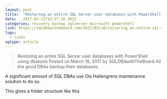 ```yaml
---
layout: post 
title:  "Restoring an entire SQL Server user databases with PowerShell using dbatools | SQL DBA with A Beard" 
date:   2017-03-31T12:27:16.301Z 
categories: recovery backup sqlserver microsoft powershell
link: https://sqldbawithabeard.com/2017/03/18/restoring-an-entire-sql-server-user-databases-with-powershell-using-dbatools/ 
tags:
  - links
ogtype: article 
---
```


> Restoring an entire SQL Server user databases with PowerShell using dbatools
Posted on March 18, 2017 by SQLDBAwithTheBeard
All the good DBAs backup their databases.

A significant amount of SQL DBAs use Ola Hallengrens maintenance solution to do so.

This gives a folder structure like this